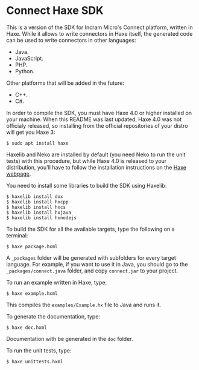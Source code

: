 # Connect Haxe SDK

This is a version of the SDK for Incram Micro's Connect platform, written in Haxe. While it allows to write connectors in Haxe itself, the generated code can be used to write connectors in other languages:

* Java.
* JavaScript.
* PHP.
* Python.

Other platforms that will be added in the future:

* C++.
* C#.

In order to compile the SDK, you must have Haxe 4.0 or higher installed on your machine. When this README was last updated, Haxe 4.0 was not officialy released, so installing from the official repositories of your distro will get you Haxe 3:

```shell script
$ sudo apt install haxe
```

Haxelib and Neko are installed by default (you need Neko to run the unit tests) with this procedure, but while Haxe 4.0 is released to your distribution, you'll have to follow the installation instructions on the [Haxe webpage](https://haxe.org/).

You need to install some libraries to build the SDK using Haxelib:

```shell script
$ haxelib install dox
$ haxelib install hxcpp
$ haxelib install hxcs
$ haxelib install hxjava
$ haxelib install hxnodejs
```

To build the SDK for all the available targets, type the following on a terminal:

```shell script
$ haxe package.hxml
```

A `_packages` folder will be generated with subfolders for every target language. For example, if you want to use it in Java, you should go to the `_packages/connect.java` folder, and copy `connect.jar` to your project.

To run an example written in Haxe, type:

```shell script
$ haxe example.hxml
```

This compiles the `examples/Example.hx` file to Java and runs it.

To generate the documentation, type:

```shell script
$ haxe doc.hxml
```

Documentation with be generated in the `doc` folder.

To run the unit tests, type:

```shell script
$ haxe unittests.hxml
```
